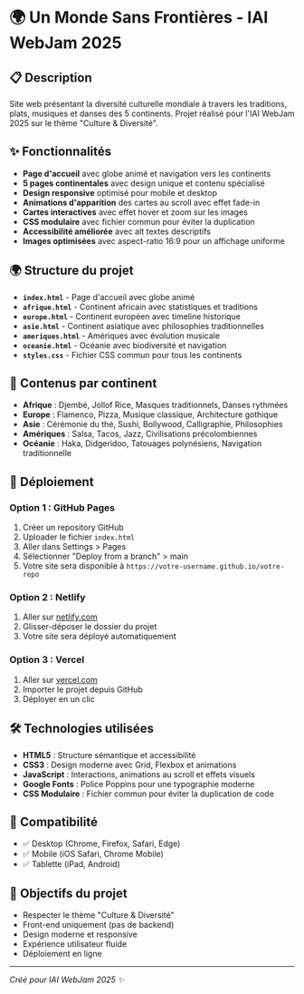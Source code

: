 # 🌍 Un Monde Sans Frontières - IAI WebJam 2025

## 📋 Description
Site web présentant la diversité culturelle mondiale à travers les traditions, plats, musiques et danses des 5 continents. Projet réalisé pour l'IAI WebJam 2025 sur le thème "Culture & Diversité".

## ✨ Fonctionnalités
- **Page d'accueil** avec globe animé et navigation vers les continents
- **5 pages continentales** avec design unique et contenu spécialisé
- **Design responsive** optimisé pour mobile et desktop
- **Animations d'apparition** des cartes au scroll avec effet fade-in
- **Cartes interactives** avec effet hover et zoom sur les images
- **CSS modulaire** avec fichier commun pour éviter la duplication
- **Accessibilité améliorée** avec alt textes descriptifs
- **Images optimisées** avec aspect-ratio 16:9 pour un affichage uniforme

## 🌍 Structure du projet
- **`index.html`** - Page d'accueil avec globe animé
- **`afrique.html`** - Continent africain avec statistiques et traditions
- **`europe.html`** - Continent européen avec timeline historique
- **`asie.html`** - Continent asiatique avec philosophies traditionnelles
- **`ameriques.html`** - Amériques avec évolution musicale
- **`oceanie.html`** - Océanie avec biodiversité et navigation
- **`styles.css`** - Fichier CSS commun pour tous les continents

## 🎨 Contenus par continent
- **Afrique** : Djembé, Jollof Rice, Masques traditionnels, Danses rythmées
- **Europe** : Flamenco, Pizza, Musique classique, Architecture gothique
- **Asie** : Cérémonie du thé, Sushi, Bollywood, Calligraphie, Philosophies
- **Amériques** : Salsa, Tacos, Jazz, Civilisations précolombiennes
- **Océanie** : Haka, Didgeridoo, Tatouages polynésiens, Navigation traditionnelle

## 🚀 Déploiement

### Option 1 : GitHub Pages
1. Créer un repository GitHub
2. Uploader le fichier `index.html`
3. Aller dans Settings > Pages
4. Sélectionner "Deploy from a branch" > main
5. Votre site sera disponible à `https://votre-username.github.io/votre-repo`

### Option 2 : Netlify
1. Aller sur [netlify.com](https://netlify.com)
2. Glisser-déposer le dossier du projet
3. Votre site sera déployé automatiquement

### Option 3 : Vercel
1. Aller sur [vercel.com](https://vercel.com)
2. Importer le projet depuis GitHub
3. Déployer en un clic

## 🛠️ Technologies utilisées
- **HTML5** : Structure sémantique et accessibilité
- **CSS3** : Design moderne avec Grid, Flexbox et animations
- **JavaScript** : Interactions, animations au scroll et effets visuels
- **Google Fonts** : Police Poppins pour une typographie moderne
- **CSS Modulaire** : Fichier commun pour éviter la duplication de code

## 📱 Compatibilité
- ✅ Desktop (Chrome, Firefox, Safari, Edge)
- ✅ Mobile (iOS Safari, Chrome Mobile)
- ✅ Tablette (iPad, Android)

## 🎯 Objectifs du projet
- Respecter le thème "Culture & Diversité"
- Front-end uniquement (pas de backend)
- Design moderne et responsive
- Expérience utilisateur fluide
- Déploiement en ligne

---
*Créé pour IAI WebJam 2025 ✨*

